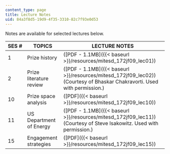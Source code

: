 ```yaml
---
content_type: page
title: Lecture Notes
uid: 84a3f8d5-19d9-4f35-3310-82c7f93e0d53
---
```


Notes are available for selected lectures below.

| SES # | TOPICS | LECTURE NOTES |
| --- | --- | --- |
| 1 | Prize history | ([PDF - 1.1MB]({{< baseurl >}}/resources/mitesd_172jf09_lec01)) |
| 2 | Prize literature review | ([PDF - 1.1MB]({{< baseurl >}}/resources/mitesd_172jf09_lec02)) (Courtesy of Bhaskar Chakravorti. Used with permission.) |
| 10 | Prize space analysis | ([PDF]({{< baseurl >}}/resources/mitesd_172jf09_lec10)) |
| 11 | US Department of Energy | ([PDF - 1.1MB]({{< baseurl >}}/resources/mitesd_172jf09_lec11)) (Courtesy of Steve Isakowitz. Used with permission.) |
| 15 | Engagement strategies | ([PDF]({{< baseurl >}}/resources/mitesd_172jf09_lec15))